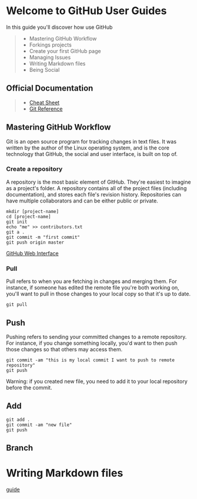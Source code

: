 Welcome to GitHub User Guides
=============================

In this guide you'll discover how use GitHub 

> - Mastering GitHub Workflow
> - Forkings projects
> - Create your first GitHub page
> - Managing Issues
> - Writing Markdown files
> - Being Social
 
Official Documentation
----------------------

> - [Cheat Sheet](documents/github-git-cheat-sheet.pdf)
> - [Git Reference](http://gitref.org/)

Mastering GitHub Workflow
-------------------------

Git is an open source program for tracking changes in text files. It was written by the author of the Linux operating system, and is the core technology that GitHub, the social and user interface, is built on top of.


### <i class="icon-file"></i> Create a repository

A repository is the most basic element of GitHub. They're easiest to imagine as a project's folder. A repository contains all of the project files (including documentation), and stores each file's revision history. Repositories can have multiple collaborators and can be either public or private.

```shell
mkdir [project-name]
cd [project-name]
git init
echo "me" >> contributors.txt
git a .
git commit -m "first commit"
git push origin master
```

[GitHub Web Interface](https://help.github.com/articles/create-a-repo/)

### Pull

Pull refers to when you are fetching in changes and merging them. For instance, if someone has edited the remote file you're both working on, you'll want to pull in those changes to your local copy so that it's up to date.

```shell
git pull
```

## Push

Pushing refers to sending your committed changes to a remote repository. For instance, if you change something locally, you'd want to then push those changes so that others may access them.

```shell
git commit -am "this is my local commit I want to push to remote repository"
git push
```

Warning: if you created new file, you need to add it to your local repository before the commit.

## Add

```shell
git add .
git commit -am "new file"
git push
```

## Branch

# Writing Markdown files

[guide](https://guides.github.com/features/mastering-markdown/)

